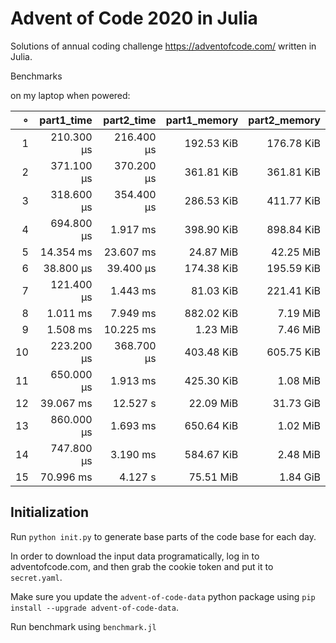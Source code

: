 # Advent of Code 2020 in Julia

Solutions of annual coding challenge https://adventofcode.com/ written in Julia.

Benchmarks

on my laptop when powered:

|   ∘ | part1_time | part2_time | part1_memory | part2_memory |
| ---:| ----------:| ----------:| ------------:| ------------:|
|   1 | 210.300 μs | 216.400 μs |   192.53 KiB |   176.78 KiB |
|   2 | 371.100 μs | 370.200 μs |   361.81 KiB |   361.81 KiB |
|   3 | 318.600 μs | 354.400 μs |   286.53 KiB |   411.77 KiB |
|   4 | 694.800 μs |   1.917 ms |   398.90 KiB |   898.84 KiB |
|   5 |  14.354 ms |  23.607 ms |    24.87 MiB |    42.25 MiB |
|   6 |  38.800 μs |  39.400 μs |   174.38 KiB |   195.59 KiB |
|   7 | 121.400 μs |   1.443 ms |    81.03 KiB |   221.41 KiB |
|   8 |   1.011 ms |   7.949 ms |   882.02 KiB |     7.19 MiB |
|   9 |   1.508 ms |  10.225 ms |     1.23 MiB |     7.46 MiB |
|  10 | 223.200 μs | 368.700 μs |   403.48 KiB |   605.75 KiB |
|  11 | 650.000 μs |   1.913 ms |   425.30 KiB |     1.08 MiB |
|  12 |  39.067 ms |   12.527 s |    22.09 MiB |    31.73 GiB |
|  13 | 860.000 μs |   1.693 ms |   650.64 KiB |     1.02 MiB |
|  14 | 747.800 μs |   3.190 ms |   584.67 KiB |     2.48 MiB |
|  15 |  70.996 ms |    4.127 s |    75.51 MiB |     1.84 GiB |

## Initialization

Run `python init.py` to generate base parts of the code base for each day.

In order to download the input data programatically, log in to adventofcode.com, and then grab the cookie token and put it to `secret.yaml`.

Make sure you update the `advent-of-code-data` python package using `pip install --upgrade advent-of-code-data`.

Run benchmark using `benchmark.jl`
